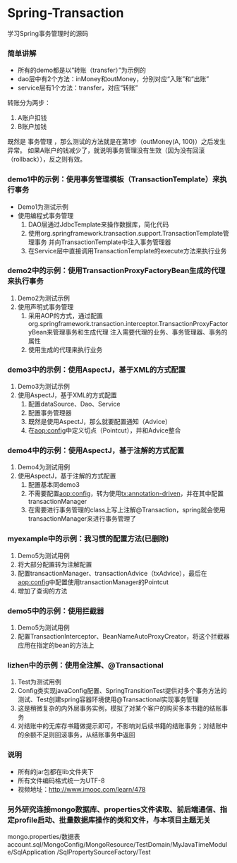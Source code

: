 # Spring-Transaction
学习Spring事务管理时的源码

### 简单讲解
* 所有的demo都是以“转账（transfer）”为示例的
* dao层中有2个方法：inMoney和outMoney，分别对应“入账”和“出账”
* service层有1个方法：transfer，对应“转账”

转账分为两步：
 1. A账户扣钱
 2. B账户加钱

既然是 事务管理 ，那么测试的方法就是在第1步（outMoney(A, 100)）之后发生异常。
如果A账户的钱减少了，就说明事务管理没有生效（因为没有回滚（rollback）），反之则有效。

### demo1中的示例：使用事务管理模板（TransactionTemplate）来执行事务
* Demo1为测试示例
* 使用编程式事务管理
    1. DAO层通过JdbcTemplate来操作数据库，简化代码
    2. 使用org.springframework.transaction.support.TransactionTemplate管理事务
    并向TransactionTemplate中注入事务管理器
    3. 在Service层中直接调用TransactionTemplate的execute方法来执行业务

### demo2中的示例：使用TransactionProxyFactoryBean生成的代理来执行事务
 1. Demo2为测试示例
 2. 使用声明式事务管理
    1. 采用AOP的方式，通过配置org.springframework.transaction.interceptor.TransactionProxyFactoryBean来管理事务和生成代理
    注入需要代理的业务、事务管理器、事务的属性
    2. 使用生成的代理来执行业务

### demo3中的示例：使用AspectJ，基于XML的方式配置
 1. Demo3为测试示例
 2. 使用AspectJ，基于XML的方式配置
    1. 配置dataSource、Dao、Service
    2. 配置事务管理器
	3. 既然是使用AspectJ，那么就要配置通知（Advice）
	4. 在<aop:config>中定义切点（Pointcut），并和Advice整合

### demo4中的示例：使用AspectJ，基于注解的方式配置
 1. Demo4为测试用例
 2. 使用AspectJ，基于注解的方式配置
    1. 配置基本同demo3
    2. 不需要配置<aop:config>，转为使用<tx:annotation-driven>，并在其中配置transactionManager
    3. 在需要进行事务管理的class上写上注解@Transaction，spring就会使用transactionManager来进行事务管理了

### myexample中的示例：我习惯的配置方法(已删除)
 1. Demo5为测试用例
 2. 将大部分配置转为注解配置
 3. 配置transactionManager、transactionAdvice（txAdvice），最后在<aop:config>中配置使用transactionManager的Pointcut
 4. 增加了查询的方法
 
 ### demo5中的示例：使用拦截器
  1. Demo5为测试用例
  2. 配置TransactionInterceptor、BeanNameAutoProxyCreator，将这个拦截器应用在指定的bean的方法上

 ### lizhen中的示例：使用全注解、@Transactional
  1. Test为测试用例
  2. Config类实现javaConfig配置、SpringTransitionTest提供对多个事务方法的测试、Test创建spring容器环境使用@Transactional实现事务管理
  3. 这是稍微复杂的内外层事务实例，模拟了对某个客户的购买多本书籍的结账事务
  4. 对结账中的无库存书籍做提示即可，不影响对后续书籍的结账事务；对结账中的余额不足则回滚事务，从结账事务中返回

### 说明
* 所有的jar包都在lib文件夹下
* 所有文件编码格式统一为UTF-8
* 视频地址：http://www.imooc.com/learn/478

### 另外研究连接mongo数据库、properties文件读取、前后端通信、指定profile启动、批量数据库操作的类和文件，与本项目主题无关
mongo.properties/数据表account.sql/MongoConfig/MongoResource/TestDomain/MyJavaTimeModule/SqlApplication
/SqlPropertySourceFactory/Test